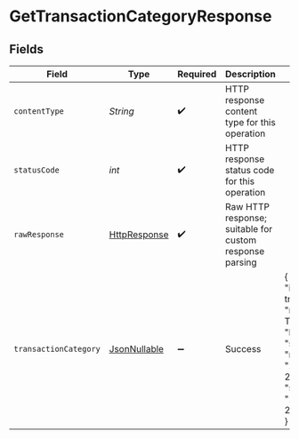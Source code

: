 # GetTransactionCategoryResponse


## Fields

| Field                                                                                                                                                                                        | Type                                                                                                                                                                                         | Required                                                                                                                                                                                     | Description                                                                                                                                                                                  | Example                                                                                                                                                                                      |
| -------------------------------------------------------------------------------------------------------------------------------------------------------------------------------------------- | -------------------------------------------------------------------------------------------------------------------------------------------------------------------------------------------- | -------------------------------------------------------------------------------------------------------------------------------------------------------------------------------------------- | -------------------------------------------------------------------------------------------------------------------------------------------------------------------------------------------- | -------------------------------------------------------------------------------------------------------------------------------------------------------------------------------------------- |
| `contentType`                                                                                                                                                                                | *String*                                                                                                                                                                                     | :heavy_check_mark:                                                                                                                                                                           | HTTP response content type for this operation                                                                                                                                                |                                                                                                                                                                                              |
| `statusCode`                                                                                                                                                                                 | *int*                                                                                                                                                                                        | :heavy_check_mark:                                                                                                                                                                           | HTTP response status code for this operation                                                                                                                                                 |                                                                                                                                                                                              |
| `rawResponse`                                                                                                                                                                                | [HttpResponse<InputStream>](https://docs.oracle.com/en/java/javase/11/docs/api/java.net.http/java/net/http/HttpResponse.html)                                                                | :heavy_check_mark:                                                                                                                                                                           | Raw HTTP response; suitable for custom response parsing                                                                                                                                      |                                                                                                                                                                                              |
| `transactionCategory`                                                                                                                                                                        | [JsonNullable<TransactionCategory>](../../models/components/TransactionCategory.md)                                                                                                          | :heavy_minus_sign:                                                                                                                                                                           | Success                                                                                                                                                                                      | {<br/>"id": "auto-and-transport",<br/>"name": "Auto \u0026 Transport",<br/>"hasChildren": true,<br/>"status": "Active",<br/>"modifiedDate": "2022-05-23T16:32:50",<br/>"sourceModifiedDate": "2021-04-24T07:59:10"<br/>} |
